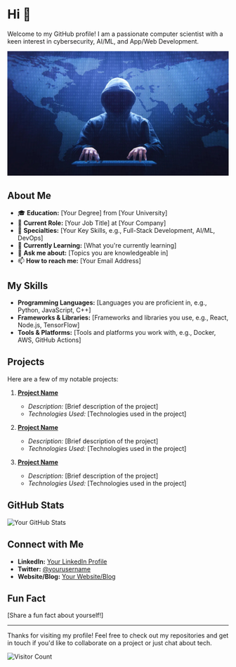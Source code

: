 # Hi 👋

Welcome to my GitHub profile! I am a passionate computer scientist with a keen interest in cybersecurity, AI/ML, and App/Web Development.

![Profile Banner](hacker1.jpeg)

## About Me

- 🎓 **Education:** [Your Degree] from [Your University]
- 💼 **Current Role:** [Your Job Title] at [Your Company]
- 🌟 **Specialties:** [Your Key Skills, e.g., Full-Stack Development, AI/ML, DevOps]
- 🌱 **Currently Learning:** [What you're currently learning]
- 💬 **Ask me about:** [Topics you are knowledgeable in]
- 📫 **How to reach me:** [Your Email Address]

## My Skills

- **Programming Languages:** [Languages you are proficient in, e.g., Python, JavaScript, C++]
- **Frameworks & Libraries:** [Frameworks and libraries you use, e.g., React, Node.js, TensorFlow]
- **Tools & Platforms:** [Tools and platforms you work with, e.g., Docker, AWS, GitHub Actions]

## Projects

Here are a few of my notable projects:

1. **[Project Name](link-to-project)**
   - *Description:* [Brief description of the project]
   - *Technologies Used:* [Technologies used in the project]

2. **[Project Name](link-to-project)**
   - *Description:* [Brief description of the project]
   - *Technologies Used:* [Technologies used in the project]

3. **[Project Name](link-to-project)**
   - *Description:* [Brief description of the project]
   - *Technologies Used:* [Technologies used in the project]

## GitHub Stats

![Your GitHub Stats](https://github-readme-stats.vercel.app/api?username=cyboghostginx&show_icons=true&theme=radical)

## Connect with Me

- **LinkedIn:** [Your LinkedIn Profile](https://www.linkedin.com/in/yourusername/)
- **Twitter:** [@yourusername](https://twitter.com/yourusername)
- **Website/Blog:** [Your Website/Blog](https://yourwebsite.com)

## Fun Fact

[Share a fun fact about yourself!]

---

Thanks for visiting my profile! Feel free to check out my repositories and get in touch if you'd like to collaborate on a project or just chat about tech.

![Visitor Count](https://visitor-badge.laobi.icu/badge?page_id=yourusername.yourusername)
